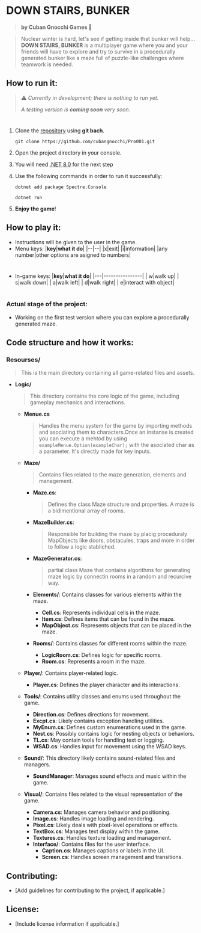 ﻿# DOWN STAIRS, BUNKER 

> **by Cuban Gnocchi Games 🥟** 

> Nuclear winter is hard, let's see if getting inside that bunker will help...
**DOWN STAIRS, BUNKER** is a multiplayer game where you and your friends will 
have to explore and try to survive in a procedurally generated bunker like a maze
full of puzzle-like challenges where teamwork is needed.

## How to run it:
> ⚠️ *Currently in development; there is nothing to run yet.*
>
>  *A testing version is **coming soon** very soon.*
>  #

1. Clone the [repository](https://github.com/cubangnocchi/Pro001 "repository link") using **git bach**.
  
   ```bach
   git clone https://github.com/cubangnocchi/Pro001.git
   ```

2. Open the project directory in your console.
3. You will need [.NET 8.0](https://dotnet.microsoft.com/en-us/download/dotnet/8.0 "click for downloading dotnet8.0") for the next step
4. Use the following commands in order to run it successfully: 

   ```bach
   dotnet add package Spectre.Console
   ```
  
    ```bach
   dotnet run
    ```

5. **Enjoy the game**!


## How to play it:
- Instructions will be given to the user in the game.
- Menu keys:
  |**key**|**what it do**|
  |--|--|
  |x|exit|
  |i|information|
  |any number|other options are asigned to numbers|
#

- In-game keys:
  |**key**|**what it do**|
  |---|----------------|
  | w|walk up|
  | s|walk down|
  | a|walk left|
  | d|walk right|
  | e|interact with object|
#
### Actual stage of the project:
- Working on the first test version where you can explore a procedurally generated maze.

## Code structure and how it works:

### Resourses/ 
> This is the main directory containing all game-related files and assets.

- **Logic/**
  > This directory contains the core logic of the game, including gameplay mechanics and interactions.
  
    - **Menue.cs**
      > Handles the menu system for the game by importing methods and asociating them to characters.Once an instanse is created you can execute a mehtod by using ```exampleMenue.Option(exampleChar);``` with the asociated char as a parameter. It's directly made for key inputs.    
      
    - **Maze/** 
      > Contains files related to the maze generation, elements and management.
      
      - **Maze.cs**:
        > Defines the class Maze structure and properties. A maze is a bidimentional array of rooms.

      - **MazeBuilder.cs**:
        > Responsible for building the maze by placig proceduraly MapObjects like doors, obstacules, traps and more in order to follow a logic stabliched.

      - **MazeGenerator.cs**: 
        > partial class Maze that contains algorithms for generating maze logic by connectin rooms in a random and recurcive way.
      
      - **Elements/**: Contains classes for various elements within the maze.
        - **Cell.cs**: Represents individual cells in the maze.
        - **Item.cs**: Defines items that can be found in the maze.
        - **MapObject.cs**: Represents objects that can be placed in the maze.
      - **Rooms/**: Contains classes for different rooms within the maze.
        - **LogicRoom.cs**: Defines logic for specific rooms.
        - **Room.cs**: Represents a room in the maze.
    - **Player/**: Contains player-related logic.
      - **Player.cs**: Defines the player character and its interactions.
    - **Tools/**: Contains utility classes and enums used throughout the game.
      - **Direction.cs**: Defines directions for movement.
      - **Excpt.cs**: Likely contains exception handling utilities.
      - **MyEnum.cs**: Defines custom enumerations used in the game.
      - **Nest.cs**: Possibly contains logic for nesting objects or behaviors.
      - **TL.cs**: May contain tools for handling text or logging.
      - **WSAD.cs**: Handles input for movement using the WSAD keys.
  - **Sound/**: This directory likely contains sound-related files and managers.
    - **SoundManager**: Manages sound effects and music within the game.
  - **Visual/**: Contains files related to the visual representation of the game.
    - **Camera.cs**: Manages camera behavior and positioning.
    - **Image.cs**: Handles image loading and rendering.
    - **Pixel.cs**: Likely deals with pixel-level operations or effects.
    - **TextBox.cs**: Manages text display within the game.
    - **Textures.cs**: Handles texture loading and management.
    - **Interface/**: Contains files for the user interface.
      - **Caption.cs**: Manages captions or labels in the UI.
      - **Screen.cs**: Handles screen management and transitions.

## Contributing:
- [Add guidelines for contributing to the project, if applicable.]

## License:
- [Include license information if applicable.]
